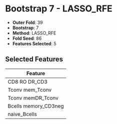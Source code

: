 # Bootstrap 7 - LASSO_RFE

- **Outer Fold**: 39
- **Bootstrap**: 7
- **Method**: LASSO_RFE
- **Fold Seed**: 86
- **Features Selected**: 5

## Selected Features

| Feature |
|---------|
| CD8 RO DR_CD3 |
| Tconv mem_Tconv |
| Tconv memDR_Tconv |
| Bcells memory_CD3neg |
| naive_Bcells |
